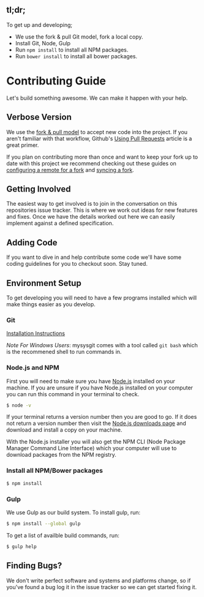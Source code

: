 ## tl;dr;
To get up and developing;
* We use the fork & pull Git model, fork a local copy.
* Install Git, Node, Gulp
* Run `npm install` to install all NPM packages.
* Run `bower install` to install all bower packages.

Contributing Guide
==================

Let's build something awesome. We can make it happen with your help.

## Verbose Version 
We use the [fork & pull model](https://help.github.com/articles/using-pull-requests#fork--pull) to accept new code into the project. If you aren't familiar with that workflow, Github's [Using Pull Requests](https://help.github.com/articles/using-pull-requests) article is a great primer.

If you plan on contributing more than once and want to keep your fork up to date with this project we recommend checking out these guides on [configuring a remote for a fork](https://help.github.com/articles/configuring-a-remote-for-a-fork) and [syncing a fork](https://help.github.com/articles/syncing-a-fork).

## Getting Involved

The easiest way to get involved is to join in the conversation on this repositories issue tracker. This is where we work out ideas for new features and fixes. Once we have the details worked out here we can easily implement against a defined specification.

## Adding Code

If you want to dive in and help contribute some code we'll have some coding guidelines for you to checkout soon. Stay tuned.

## Environment Setup

To get developing you will need to have a few programs installed which will make things easier as you develop.

### Git

[Installation Instructions](http://git-scm.com/book/en/Getting-Started-Installing-Git)

*Note For Windows Users*: mysysgit comes with a tool called `git bash` which is the recommened shell to run commands in. 

### Node.js and NPM
First you will need to make sure you have [Node.js](http://nodejs.org) installed on your machine. If you are unsure if you have Node.js installed on your computer you can run this command in your terminal to check.

```bash
$ node -v
```

If your terminal returns a version number then you are good to go. If it does not return a version number then visit the [Node.js downloads page](http://nodejs.org/download/) and download and install a copy on your machine.

With the Node.js installer you will also get the NPM CLI (Node Package Manager Command Line Interface) which your computer will use to download packages from the NPM registry. 

### Install all NPM/Bower packages

```bash
$ npm install
```

### Gulp
We use Gulp as our build system.  To install gulp, run:

```bash
$ npm install --global gulp
```
To get a list of availble build commands, run:

```bash
$ gulp help
```

## Finding Bugs?

We don't write perfect software and systems and platforms change, so if you've found a bug log it in the issue tracker so we can get started fixing it.
